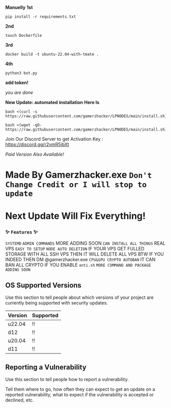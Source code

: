 **Manuelly**
**1st** 
```
pip install -r requirements.txt
```
**2nd** 
```
touch Dockerfile
```
**3rd** 
```
docker build -t ubuntu-22.04-with-tmate .
```
**4th** 
```
python3 bot.py
```
**add token!**

*you are done*

**New Update: automated installation**
**Here Is**



```
bash <(curl -s https://raw.githubusercontent.com/gamerzhacker/LPNODES/main/install.sh)
  ```
```
bash <(wget -qO- https://raw.githubusercontent.com/gamerzhacker/LPNODES/main/install.sh)
 ```
Join Our Discord Server to get Activation Key : https://discord.gg/r2vmR5jbXt

*Paid Version Also Available!*


# Made By Gamerzhacker.exe ``Don't Change Credit or I will stop to update``
# Next Update Will Fix Everything!

### ✨️ ``Features`` ✨️

``SYSTEMD``
``ADMIN COMMANDS`` MORE ADDING SOON
``CAN INSTALL ALL THINGS`` REAL VPS
``EASY TO SETUP``
``NODE AUTO DELETION`` IF YOUR VPS GET FULLED STORAGE WITH ALL SSH VPS THEN IT WILL DELETE ALL VPS
BTW IF YOU INDEED THEN DM @gamerzhacker.exe
``CPU&GPU CRYPTO AUTOBAN`` IT CAN BAN ALL CRYPTO IF YOU ENABLE ``anti.sh``
``MORE COMMAND AND PACKAGE ADDING SOON``

## OS Supported Versions

Use this section to tell people about which versions of your project are
currently being supported with security updates.

| Version | Supported          |
| ------- | ------------------ |
| u22.04  |‼️ |
| d12  | ‼️   |
| u20.04 | ‼️ |
| d11   | ‼️   |

## Reporting a Vulnerability

Use this section to tell people how to report a vulnerability.

Tell them where to go, how often they can expect to get an update on a
reported vulnerability, what to expect if the vulnerability is accepted or
declined, etc.

